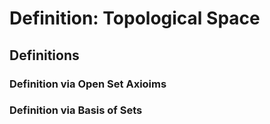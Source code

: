 # Definition: Topological Space

## Definitions

### Definition via Open Set Axioims

### Definition via Basis of Sets

